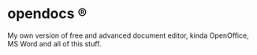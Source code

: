 # opendocs ®
My own version of free and advanced document editor, kinda OpenOffice, MS Word and all of this stuff.
